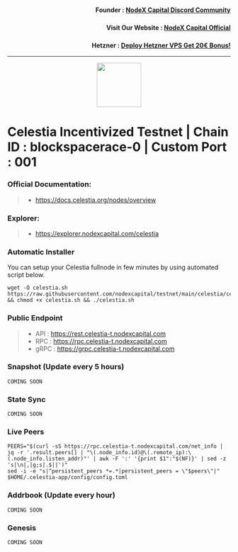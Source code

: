 <h3><p style="font-size:14px" align="right">Founder :
<a href="https://discord.gg/nodexcapital" target="_blank">NodeX Capital Discord Community</a></p></h3>
<h3><p style="font-size:14px" align="right">Visit Our Website :
<a href="https://discord.gg/nodexcapital" target="_blank">NodeX Capital Official</a></p></h3>
<h3><p style="font-size:14px" align="right">Hetzner :
<a href="https://hetzner.cloud/?ref=bMTVi7dcwSgA" target="_blank">Deploy Hetzner VPS Get 20€ Bonus!</a></h3>
<hr>

<p align="center">
  <img height="100" height="auto" src="https://user-images.githubusercontent.com/50621007/170463282-576375f8-fa1e-4fce-8350-6312b415b50d.png">
</p>

# Celestia Incentivized Testnet | Chain ID : blockspacerace-0 | Custom Port : 001

### Official Documentation:
>- https://docs.celestia.org/nodes/overview

### Explorer:
>- https://explorer.nodexcapital.com/celestia

### Automatic Installer
You can setup your Celestia fullnode in few minutes by using automated script below.
```
wget -O celestia.sh https://raw.githubusercontent.com/nodexcapital/testnet/main/celestia/celestia.sh && chmod +x celestia.sh && ./celestia.sh
```
### Public Endpoint

>- API : https://rest.celestia-t.nodexcapital.com
>- RPC : https://rpc.celestia-t.nodexcapital.com
>- gRPC : https://grpc.celestia-t.nodexcapital.com

### Snapshot (Update every 5 hours)
```
COMING SOON
```

### State Sync
```
COMING SOON
```

### Live Peers
```
PEERS="$(curl -sS https://rpc.celestia-t.nodexcapital.com/net_info | jq -r '.result.peers[] | "\(.node_info.id)@\(.remote_ip):\(.node_info.listen_addr)"' | awk -F ':' '{print $1":"$(NF)}' | sed -z 's|\n|,|g;s|.$||')"
sed -i -e "s|^persistent_peers *=.*|persistent_peers = \"$peers\"|" $HOME/.celestia-app/config/config.toml
```
### Addrbook (Update every hour)
```
COMING SOON
```
### Genesis
```
COMING SOON
```